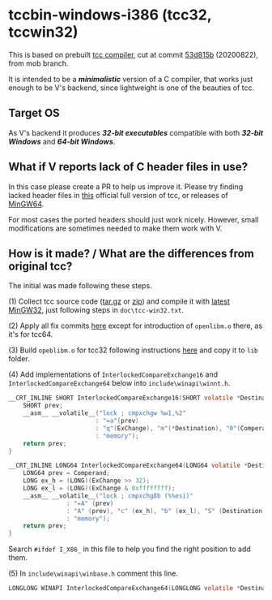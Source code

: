 # tccbin-windows-i386 (tcc32, tccwin32)

This is based on prebuilt [tcc compiler](https://repo.or.cz/tinycc.git),
cut at commit 
[53d815b](https://repo.or.cz/tinycc.git/commit/53d815b8a0364a85b66c3b37884fca087b923267) (20200822),
from mob branch.

It is intended to be a ***minimalistic*** version of a C compiler,
that works just enough to be V's backend, since lightweight is one
of the beauties of tcc.

## Target OS
As V's backend it produces ***32-bit executables***
compatible with both ***32-bit Windows*** and ***64-bit Windows***.  

## What if V reports lack of C header files in use?
In this case please create a PR to help us improve it. Please try finding lacked header files in
[this](http://download.savannah.gnu.org/releases/tinycc/winapi-full-for-0.9.27.zip)
official full version of tcc, or releases of [MinGW64](https://sourceforge.net/projects/mingw-w64/).

For most cases the ported headers should just work nicely.
However, small modifications are sometimes needed to make them work with V.

## How is it made? / What are the differences from original tcc? 
The initial was made following these steps.

(1) Collect tcc source code 
([tar.gz](https://repo.or.cz/tinycc.git/snapshot/53d815b8a0364a85b66c3b37884fca087b923267.tar.gz)
or [zip](https://repo.or.cz/tinycc.git/snapshot/53d815b8a0364a85b66c3b37884fca087b923267.zip))
and compile it with 
[latest MinGW32](https://sourceforge.net/projects/mingw-w64/files/Toolchains%20targetting%20Win32/Personal%20Builds/mingw-builds/8.1.0/threads-posix/dwarf/i686-8.1.0-release-posix-dwarf-rt_v6-rev0.7z),
just following steps in `doc\tcc-win32.txt`.

(2) Apply all fix commits [here](https://github.com/vlang/tccbin_win/commits/master)
except for introduction of `openlibm.o` there, as it's for tcc64.

(3) Build `opeblibm.o` for tcc32 following instructions 
[here](https://github.com/spaceface777/openlibm-tcc) and copy it to `lib` folder.

(4) Add implementations of `InterlockedCompareExchange16` and `InterlockedCompareExchange64`
below into `include\winapi\winnt.h`.

```C
__CRT_INLINE SHORT InterlockedCompareExchange16(SHORT volatile *Destination,SHORT ExChange,SHORT Comperand) {
	SHORT prev;
	__asm__ __volatile__("lock ; cmpxchgw %w1,%2"
	             	    : "=a"(prev)
	                    : "q"(ExChange), "m"(*Destination), "0"(Comperand)
	                    : "memory");
	return prev;
}

__CRT_INLINE LONG64 InterlockedCompareExchange64(LONG64 volatile *Destination,LONG64 ExChange,LONG64 Comperand) {
	LONG64 prev = Comperand;
	LONG ex_h = (LONG)(ExChange >> 32);
	LONG ex_l = (LONG)(ExChange & 0xffffffff);
	__asm__ __volatile__("lock ; cmpxchg8b (%%esi)"
			    : "=A" (prev)
			    : "A" (prev), "c" (ex_h), "b" (ex_l), "S" (Destination)
			    : "memory");
	return prev;
}
```

Search `#ifdef I_X86_` in this file to help you find the right position to add them.

(5) In `include\winapi\winbase.h` comment this line.

```C
LONGLONG WINAPI InterlockedCompareExchange64(LONGLONG volatile *Destination,LONGLONG Exchange,LONGLONG Comperand);
```
